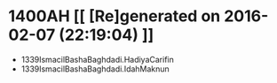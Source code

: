 # 1400AH [[ [Re]generated on 2016-02-07 (22:19:04) ]]

* 1339IsmacilBashaBaghdadi.HadiyaCarifin
* 1339IsmacilBashaBaghdadi.IdahMaknun
